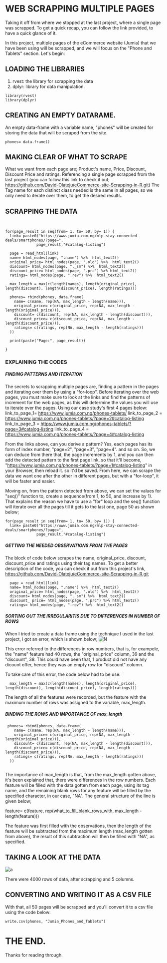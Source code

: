 # WEB SCRAPPING MULTIPLE PAGES

Taking it off from where we stopped at the last project, where a single page was scrapped. To get a quick recap, you can follow the link provided, to have a quick glance of it.

In this project, multiple pages of the eCommerce website (Jumia) that we have been using will be scrapped, and we will focus on the "Phone and Tablets" section. Let's begin: 

## LOADING THE LIBRARIES
 1. rvest: the library for scrapping the data
 2. dplyr: library for data manipulation.
```{r}
library(rvest)
library(dplyr)
```

## CREATING AN EMPTY DATARAME.
An empty data-frame with a variable name, "phones" will be created for storing the data that will be scraped from the site.
```{r}
phones= data.frame()
```

## MAKING CLEAR OF WHAT TO SCRAPE
What we want from each page are; Product's name, Price, Discount, Discount Price and ratings.
Referencing a single page scrapped from the last project (you can follow this link to check it out; https://github.com/David-Olateju/eCommerce-site-Scrapping-in-R.git) 
The Tag name for each distinct class needed is the same in all pages, so we only need to iterate over them, to get the desired results.


## SCRAPPING THE DATA

```{r}


for(page_result in seq(from= 1, to= 50, by= 1)) {
  link= paste0("https://www.jumia.com.ng/mlp-stay-connected-deals/smartphones/?page=", 
              page_result,"#catalog-listing")
  
  page = read_html(link)
  name= html_nodes(page, ".name") %>%  html_text2()
  original_price= html_nodes(page, ".old") %>%  html_text2()
  discount= html_nodes(page, "._sm") %>%  html_text2()
  discount_price= html_nodes(page, ".prc") %>% html_text2()
  ratings= html_nodes(page, ".rev") %>%  html_text2()
  
  max_length = max(c(length(names), length(original_price), length(discount), length(discount_price), length(ratings)))
  
  phones= rbind(phones, data.frame(
    name= c(name, rep(NA, max_length - length(name))),
    original_price= c(original_price, rep(NA, max_length - length(original_price))),
    discount= c(discount, rep(NA, max_length - length(discount))),
    discount_price= c(discount_price, rep(NA, max_length - length(discount_price))),
    ratings= c(ratings, rep(NA, max_length - length(ratings)))
  )) 
  
  print(paste("Page:", page_result))
  
}

```

### EXPLAINING THE CODES
##### FINDING PATTERNS AND ITERATION
The secrets to scrapping multiple pages are, finding a pattern in the pages and iterating over them by using a "for-loop".
Before iterating over the web pages, you must make sure to look at the links and find the patterns of increment for the web pages, as this will determine the values you will use to iterate over the pages. Using our case study's first 4 pages below:
link_to_page_1=  https://www.jumia.com.ng/phones-tablets/
link_to_page_2 = https://www.jumia.com.ng/phones-tablets/?page=2#catalog-listing
link_to_page_3 = https://www.jumia.com.ng/phones-tablets/?page=3#catalog-listing
link_to_page_4 = https://www.jumia.com.ng/phones-tablets/?page=4#catalog-listing

From the links above, can you derive a pattern?
Yes, each pages has its form of index number, "page=2", "page=3", "page=4". and so on. So, we can deduce from there that, the page increments by 1, and you can then add the detected pattern to the first page link, so that it'll become, "https://www.jumia.com.ng/phones-tablets/?page=1#catalog-listing" in your Browser, then reload it. so it'd be saved. 
From here, we can scrape the data we want one after the other in different pages, but with a "for-loop", it will be faster and easier.

Moving on, from the pattern detected from above, we can set the values for "seq()" function to, create a sequence(from 1, to 50, and increase by 1). That explains the reason we have to use a "for" loop and the seq() function will iterate over all the pages till it gets to the last one, page 50 as shown below;

```
for(page_result in seq(from= 1, to= 50, by= 1)) {
  link= paste0("https://www.jumia.com.ng/mlp-stay-connected-deals/smartphones/?page=", 
              page_result,"#catalog-listing")
```


##### GETTING THE NEEDED OBSERVATIONS FROM THE PAGES
The block of code below scrapes the name, original_price, discount, discount_price and ratings using their tag names.
To get a better description of the code, you can check it out from this project's link, https://github.com/David-Olateju/eCommerce-site-Scrapping-in-R.git
```
  page = read_html(link)
  name= html_nodes(page, ".name") %>%  html_text2()
  original_price= html_nodes(page, ".old") %>%  html_text2()
  discount= html_nodes(page, "._sm") %>%  html_text2()
  discount_ price= html_nodes(page, ".prc") %>% html_text2()
  ratings= html_nodes(page, ".rev") %>%  html_text2()
```


##### SORTING OUT THE IRREGULARITIS DUE TO DIFFERENCES IN NUMBER OF ROWS
When I tried to create a data frame using the technique I used in the last project, i got an error, which is shown below;
![N](https://github.com/David-Olateju/Scrapping-multiple-pages-of-a-website/assets/129637983/aad41b6f-0d99-474e-ba40-169206299883)

This error referred to the differences in row numbers, that is, for exampele, the "name" feature had 40 rows, the "original_price" column, 39 and the "discount", 38.
This could have been that, 1 product did not have any dicount offer, hence they was an empty row for "discount" column.

To take care of this error, the code below had to be use: 

```
  max_length = max(c(length(names), length(original_price), length(discount), length(discount_price), length(ratings)))
```
The length of all the features were recorded, but the feature with the maximum number of rows was assigned to the variable, max_length.


##### BINDING THE ROWS AND IMPORTANCE OF max_length
```
 phones= rbind(phones, data.frame(
    name= c(name, rep(NA, max_length - length(name))),
    original_price= c(original_price, rep(NA, max_length - length(original_price))),
    discount= c(discount, rep(NA, max_length - length(discount))),
    discount_price= c(discount_price, rep(NA, max_length - length(discount_price))),
    ratings= c(ratings, rep(NA, max_length - length(ratings)))
  ))
 
```

The importance of max_length is that, from the max_length gotten above, it's been explained that, there were differences in the row numbers.
Each feature will be filled with the data gotten from each page, using its tag name, and the remaining blank rows for any feature will be filled by
the specified character, in our case, "NA". The general structure of the line is given below;

feature= c(feature, rep(what_to_fill_blank_rows_with, max_length - length(feature)))

The feature was first filled with the observations, then the length of the feature will be subtracted from the maximum length (max_length gotten from above), 
the result of this subtraction will then be filled with "NA", as specified.


## TAKING A LOOK AT THE DATA
![a](https://github.com/David-Olateju/Scrapping-multiple-pages-of-a-website/assets/129637983/4985f243-22f4-4670-b6ee-c10c8d9cbc67)

There were 4000 rows of data, after scrapping and 5 columns.


## CONVERTING AND WRITING IT AS A CSV FILE
With that, all 50 pages will be scrapped and you'll convert it to a csv file using the code below:
```{r}
write.csv(phones, "Jumia_Phones_and_Tablets")

```

# THE END.
Thanks for reading through.
